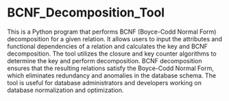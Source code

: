 # BCNF_Decomposition_Tool
This is a Python program that performs BCNF (Boyce-Codd Normal Form) decomposition for a given relation. It allows users to input the attributes and functional dependencies of a relation and calculates the key and BCNF decomposition. The tool utilizes the closure and key counter algorithms to determine the key and perform decomposition. BCNF decomposition ensures that the resulting relations satisfy the Boyce-Codd Normal Form, which eliminates redundancy and anomalies in the database schema. The tool is useful for database administrators and developers working on database normalization and optimization.
